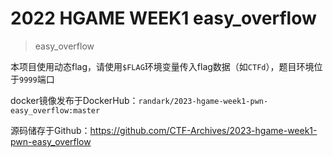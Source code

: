 # 2022 HGAME WEEK1 easy_overflow

> easy_overflow

本项目使用动态flag，请使用`$FLAG`环境变量传入flag数据（如`CTFd`），题目环境位于`9999`端口

docker镜像发布于DockerHub：`randark/2023-hgame-week1-pwn-easy_overflow:master`

源码储存于Github：https://github.com/CTF-Archives/2023-hgame-week1-pwn-easy_overflow